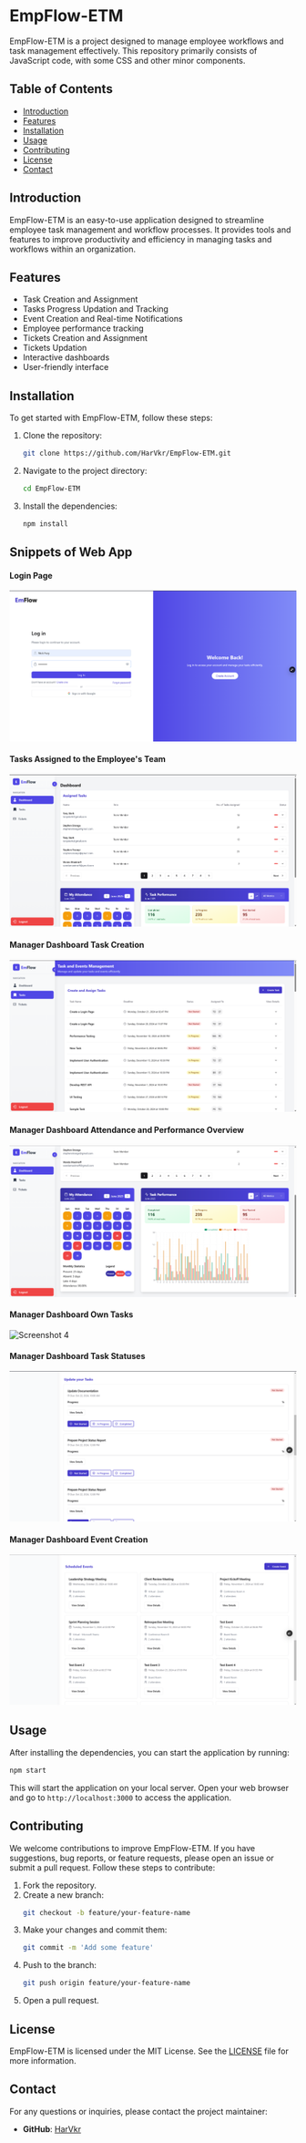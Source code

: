# EmpFlow-ETM

EmpFlow-ETM is a project designed to manage employee workflows and task management effectively. This repository primarily consists of JavaScript code, with some CSS and other minor components.

## Table of Contents

- [Introduction](#introduction)
- [Features](#features)
- [Installation](#installation)
- [Usage](#usage)
- [Contributing](#contributing)
- [License](#license)
- [Contact](#contact)

## Introduction

EmpFlow-ETM is an easy-to-use application designed to streamline employee task management and workflow processes. It provides tools and features to improve productivity and efficiency in managing tasks and workflows within an organization.

## Features

- Task Creation and Assignment
- Tasks Progress Updation and Tracking
- Event Creation and Real-time Notifications
- Employee performance tracking
- Tickets Creation and Assignment
- Tickets Updation
- Interactive dashboards
- User-friendly interface

## Installation

To get started with EmpFlow-ETM, follow these steps:

1. Clone the repository:
    ```sh
    git clone https://github.com/HarVkr/EmpFlow-ETM.git
    ```
2. Navigate to the project directory:
    ```sh
    cd EmpFlow-ETM
    ```
3. Install the dependencies:
    ```sh
    npm install
    ```

## Snippets of Web App 

#### Login Page
![Screenshot 1](app_images/Login_Page.png)
#### Tasks Assigned to the Employee's Team
![Screenshot 1](app_images/v2/Manager-Assigned-Tasks.png)
#### Manager Dashboard Task Creation
![Screenshot 2](app_images/v2/Manager-Create-Tasks.png)
#### Manager Dashboard Attendance and Performance Overview
![Screenshot 3](app_images/v2/Manager-Attendance-Tasks-Performance.png)
#### Manager Dashboard Own Tasks
![Screenshot 4](app_images/v2/Manager_Dashboard_Tasks.png)
#### Manager Dashboard Task Statuses 
![Screenshot 5](app_images/Manager_Dashboard_Update_Tasks.png)
#### Manager Dashboard Event Creation
![Screenshot 6](app_images/Manager_Dashboard_Events.png)


## Usage

After installing the dependencies, you can start the application by running:

```sh
npm start
```

This will start the application on your local server. Open your web browser and go to `http://localhost:3000` to access the application.

## Contributing

We welcome contributions to improve EmpFlow-ETM. If you have suggestions, bug reports, or feature requests, please open an issue or submit a pull request. Follow these steps to contribute:

1. Fork the repository.
2. Create a new branch:
    ```sh
    git checkout -b feature/your-feature-name
    ```
3. Make your changes and commit them:
    ```sh
    git commit -m 'Add some feature'
    ```
4. Push to the branch:
    ```sh
    git push origin feature/your-feature-name
    ```
5. Open a pull request.

## License

EmpFlow-ETM is licensed under the MIT License. See the [LICENSE](LICENSE) file for more information.

## Contact

For any questions or inquiries, please contact the project maintainer:

- **GitHub**: [HarVkr](https://github.com/HarVkr)

